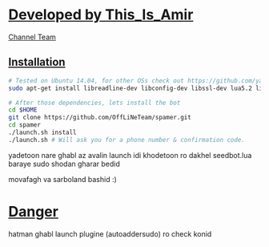 # [Developed by This_Is_Amir](https://telegram.me/@This_Is_Amir)

[Channel Team](https://telegram.me/OffLiNeTeam)

[Installation](https://github.com/yagop/telegram-bot/wiki/Installation)
------------
```bash
# Tested on Ubuntu 14.04, for other OSs check out https://github.com/yagop/telegram-bot/wiki/Installation
sudo apt-get install libreadline-dev libconfig-dev libssl-dev lua5.2 liblua5.2-dev libevent-dev make unzip git redis-server g++ libjansson-dev libpython-dev expat libexpat1-dev
```

```bash
# After those dependencies, lets install the bot
cd $HOME 
git clone https://github.com/OffLiNeTeam/spamer.git
cd spamer
./launch.sh install
./launch.sh # Will ask you for a phone number & confirmation code.
```
yadetoon nare ghabl az avalin launch idi khodetoon ro dakhel seedbot.lua baraye sudo shodan gharar bedid

movafagh va sarboland bashid :)
# [Danger](telegram.me/This_Is_Amir)

hatman ghabl launch plugine (autoaddersudo) ro check konid



